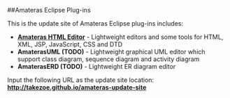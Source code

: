 ##Amateras Eclipse Plug-ins

This is the update site of Amateras Eclipse plug-ins includes:

- __[Amateras HTML Editor](https://github.com/takezoe/amateras-html-editor)__ - Lightweight editors and some tools for HTML, XML, JSP, JavaScript, CSS and DTD
- __AmaterasUML (TODO)__ - Lightweight graphical UML editor which support class diagram, sequence diagram and activity diagram
- __AmaterasERD (TODO)__ - Lightweight ER diagram editor

Input the following URL as the update site location: __http://takezoe.github.io/amateras-update-site__
